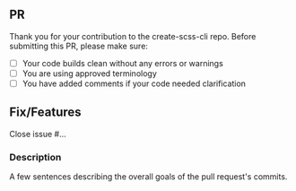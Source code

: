 ## PR

Thank you for your contribution to the create-scss-cli repo.
Before submitting this PR, please make sure:

- [ ] Your code builds clean without any errors or warnings
- [ ] You are using approved terminology
- [ ] You have added comments if your code needed clarification

## Fix/Features

Close issue #...

### Description

A few sentences describing the overall goals of the pull request's commits.
